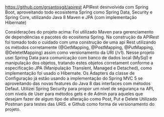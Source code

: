 https://github.com/grsantosgit/apirest
APIRest desnvolvida com Spring Boot, aproveitando todo ecosistema Spring como Spring Data, Security e Spring Core, utilizando Java 8 Maven e JPA (com implementação Hibernate)

Considerações do projeto acima: 
Foi utilizado Maven para gerenciamento de dependências e pacotes do ecositema Spring.
Na construção da APIRest foi tomado todo o cuidado com uma construção de uma api Rest utilizando os métodos corretamente (@GetMapping, @PostMapping, @PutMapping, @DeletetMapping) assim como versionamento da URI (/v1). 
Nesse projeto usei Spring Data para comunicação com banco de dados local (MySql) e manipulação dos objetos, tratando estes objetos corretament conforme a especificação JPA (Manipulação Transient, Managed e Detached), como implementação foi usado o Hibernate. 
Os Adapters da classe de Configuração já estão usando a implementação do Spring MVC 5 se aproveitando das novas features do Java 8 das interfaces com métodos Defaut.
Utilizei Spring Security para propor um nível de segurança na API, com níveis de User para métodos gets e de Admin para aqueles que desejam fazer de algum tipo de alteração como Post, Put e Delete
Utilizado Postman para testes das URIS.
e Github como forma de versionamento do projeto.

